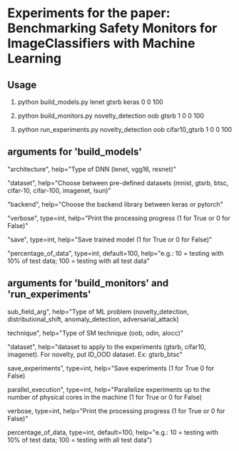 # Experiments for the paper: Benchmarking Safety Monitors for ImageClassifiers with Machine Learning

## Usage
1) python build_models.py lenet gtsrb keras 0 0 100

2) python build_monitors.py novelty_detection oob gtsrb 1 0 0 100

3) python run_experiments.py novelty_detection oob cifar10_gtsrb 1 0 0 100

## arguments for 'build_models'

"architecture", help="Type of DNN (lenet, vgg16, resnet)"

"dataset", help="Choose between pre-defined datasets (mnist, gtsrb, btsc, cifar-10, cifar-100, imagenet, lsun)"

"backend", help="Choose the backend library between keras or pytorch"

"verbose", type=int, help="Print the processing progress (1 for True or 0 for False)"

"save", type=int, help="Save trained model (1 for True or 0 for False)"

"percentage_of_data", type=int, default=100, help="e.g.: 10 = testing with 10% of test data; 100 = testing with all test data"


## arguments for 'build_monitors' and 'run_experiments'

sub_field_arg", help="Type of ML problem (novelty_detection, distributional_shift, anomaly_detection, adversarial_attack)

technique", help="Type of SM technique (oob, odin, alocc)"

"dataset", help="dataset to apply to the experiments (gtsrb, cifar10, imagenet). For novelty, put ID_OOD dataset. Ex: gtsrb_btsc"

save_experiments", type=int, help="Save experiments (1 for True 0 for False)

parallel_execution", type=int, help="Parallelize experiments up to the number of physical cores in the machine (1 for True or 0 for False)

verbose, type=int, help="Print the processing progress (1 for True or 0 for False)"

percentage_of_data, type=int, default=100, help="e.g.: 10 = testing with 10% of test data; 100 = testing with all test data")
